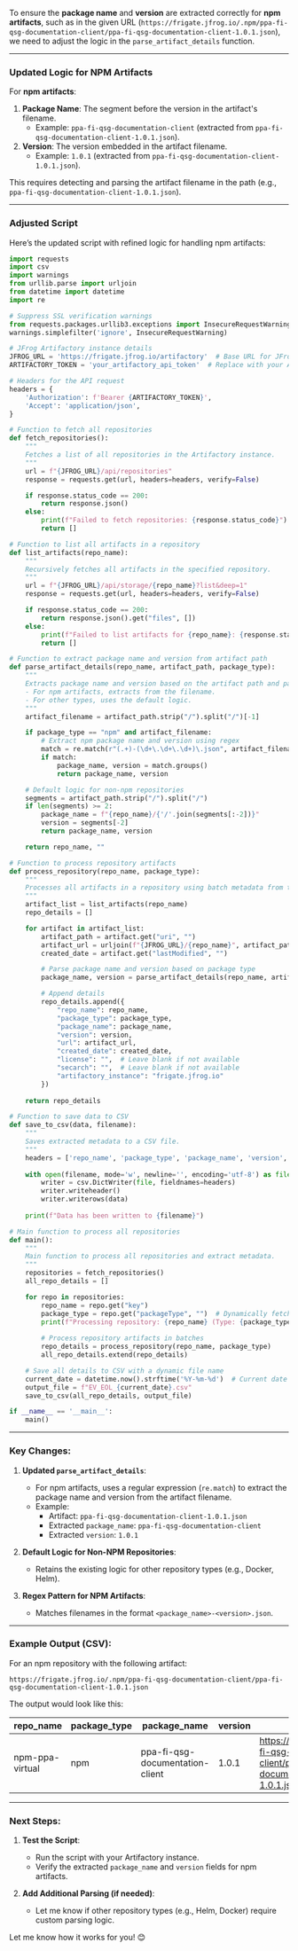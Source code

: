 To ensure the **package name** and **version** are extracted correctly for **npm artifacts**, such as in the given URL (`https://frigate.jfrog.io/.npm/ppa-fi-qsg-documentation-client/ppa-fi-qsg-documentation-client-1.0.1.json`), we need to adjust the logic in the `parse_artifact_details` function.

---

### Updated Logic for NPM Artifacts

For **npm artifacts**:
1. **Package Name**: The segment before the version in the artifact's filename.
   - Example: `ppa-fi-qsg-documentation-client` (extracted from `ppa-fi-qsg-documentation-client-1.0.1.json`).
2. **Version**: The version embedded in the artifact filename.
   - Example: `1.0.1` (extracted from `ppa-fi-qsg-documentation-client-1.0.1.json`).

This requires detecting and parsing the artifact filename in the path (e.g., `ppa-fi-qsg-documentation-client-1.0.1.json`).

---

### Adjusted Script

Here’s the updated script with refined logic for handling npm artifacts:

```python
import requests
import csv
import warnings
from urllib.parse import urljoin
from datetime import datetime
import re

# Suppress SSL verification warnings
from requests.packages.urllib3.exceptions import InsecureRequestWarning
warnings.simplefilter('ignore', InsecureRequestWarning)

# JFrog Artifactory instance details
JFROG_URL = 'https://frigate.jfrog.io/artifactory'  # Base URL for JFrog
ARTIFACTORY_TOKEN = 'your_artifactory_api_token'  # Replace with your API token

# Headers for the API request
headers = {
    'Authorization': f'Bearer {ARTIFACTORY_TOKEN}',
    'Accept': 'application/json',
}

# Function to fetch all repositories
def fetch_repositories():
    """
    Fetches a list of all repositories in the Artifactory instance.
    """
    url = f"{JFROG_URL}/api/repositories"
    response = requests.get(url, headers=headers, verify=False)

    if response.status_code == 200:
        return response.json()
    else:
        print(f"Failed to fetch repositories: {response.status_code}")
        return []

# Function to list all artifacts in a repository
def list_artifacts(repo_name):
    """
    Recursively fetches all artifacts in the specified repository.
    """
    url = f"{JFROG_URL}/api/storage/{repo_name}?list&deep=1"
    response = requests.get(url, headers=headers, verify=False)

    if response.status_code == 200:
        return response.json().get("files", [])
    else:
        print(f"Failed to list artifacts for {repo_name}: {response.status_code}")
        return []

# Function to extract package name and version from artifact path
def parse_artifact_details(repo_name, artifact_path, package_type):
    """
    Extracts package name and version based on the artifact path and package type.
    - For npm artifacts, extracts from the filename.
    - For other types, uses the default logic.
    """
    artifact_filename = artifact_path.strip("/").split("/")[-1]

    if package_type == "npm" and artifact_filename:
        # Extract npm package name and version using regex
        match = re.match(r"(.+)-(\d+\.\d+\.\d+)\.json", artifact_filename)
        if match:
            package_name, version = match.groups()
            return package_name, version

    # Default logic for non-npm repositories
    segments = artifact_path.strip("/").split("/")
    if len(segments) >= 2:
        package_name = f"{repo_name}/{'/'.join(segments[:-2])}"
        version = segments[-2]
        return package_name, version

    return repo_name, ""

# Function to process repository artifacts
def process_repository(repo_name, package_type):
    """
    Processes all artifacts in a repository using batch metadata from the recursive listing.
    """
    artifact_list = list_artifacts(repo_name)
    repo_details = []

    for artifact in artifact_list:
        artifact_path = artifact.get("uri", "")
        artifact_url = urljoin(f"{JFROG_URL}/{repo_name}", artifact_path)
        created_date = artifact.get("lastModified", "")

        # Parse package name and version based on package type
        package_name, version = parse_artifact_details(repo_name, artifact_path, package_type)

        # Append details
        repo_details.append({
            "repo_name": repo_name,
            "package_type": package_type,
            "package_name": package_name,
            "version": version,
            "url": artifact_url,
            "created_date": created_date,
            "license": "",  # Leave blank if not available
            "secarch": "",  # Leave blank if not available
            "artifactory_instance": "frigate.jfrog.io"
        })
    
    return repo_details

# Function to save data to CSV
def save_to_csv(data, filename):
    """
    Saves extracted metadata to a CSV file.
    """
    headers = ['repo_name', 'package_type', 'package_name', 'version', 'url', 'created_date', 'license', 'secarch', 'artifactory_instance']
    
    with open(filename, mode='w', newline='', encoding='utf-8') as file:
        writer = csv.DictWriter(file, fieldnames=headers)
        writer.writeheader()
        writer.writerows(data)
    
    print(f"Data has been written to {filename}")

# Main function to process all repositories
def main():
    """
    Main function to process all repositories and extract metadata.
    """
    repositories = fetch_repositories()
    all_repo_details = []

    for repo in repositories:
        repo_name = repo.get("key")
        package_type = repo.get("packageType", "")  # Dynamically fetch the package type
        print(f"Processing repository: {repo_name} (Type: {package_type})")
        
        # Process repository artifacts in batches
        repo_details = process_repository(repo_name, package_type)
        all_repo_details.extend(repo_details)

    # Save all details to CSV with a dynamic file name
    current_date = datetime.now().strftime('%Y-%m-%d')  # Current date in YYYY-MM-DD format
    output_file = f"EV_EOL_{current_date}.csv"
    save_to_csv(all_repo_details, output_file)

if __name__ == '__main__':
    main()
```

---

### Key Changes:

1. **Updated `parse_artifact_details`**:
   - For npm artifacts, uses a regular expression (`re.match`) to extract the package name and version from the artifact filename.
   - Example:
     - Artifact: `ppa-fi-qsg-documentation-client-1.0.1.json`
     - Extracted `package_name`: `ppa-fi-qsg-documentation-client`
     - Extracted `version`: `1.0.1`

2. **Default Logic for Non-NPM Repositories**:
   - Retains the existing logic for other repository types (e.g., Docker, Helm).

3. **Regex Pattern for NPM Artifacts**:
   - Matches filenames in the format `<package_name>-<version>.json`.

---

### Example Output (CSV):

For an npm repository with the following artifact:

```plaintext
https://frigate.jfrog.io/.npm/ppa-fi-qsg-documentation-client/ppa-fi-qsg-documentation-client-1.0.1.json
```

The output would look like this:

| repo_name               | package_type | package_name                      | version  | url                                                                                         | created_date              | license | secarch | artifactory_instance |
|-------------------------|--------------|-----------------------------------|----------|---------------------------------------------------------------------------------------------|---------------------------|---------|---------|-----------------------|
| npm-ppa-virtual         | npm          | ppa-fi-qsg-documentation-client  | 1.0.1    | https://frigate.jfrog.io/.npm/ppa-fi-qsg-documentation-client/ppa-fi-qsg-documentation-client-1.0.1.json | 2025-01-24T14:20:50.1234 |         |         | frigate.jfrog.io     |

---

### Next Steps:

1. **Test the Script**:
   - Run the script with your Artifactory instance.
   - Verify the extracted `package_name` and `version` fields for npm artifacts.

2. **Add Additional Parsing (if needed)**:
   - Let me know if other repository types (e.g., Helm, Docker) require custom parsing logic.

Let me know how it works for you! 😊
